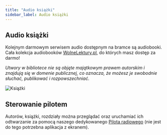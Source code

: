 ```yaml
---
title: "Audio książki"
sidebar_label: Audio książki
---
```


## Audio książki

Kolejnym darmowym serwisem audio dostępnym na bramce są audiobooki. Cała kolekcja audiobooków <a href="https://wolnelektury.pl/" target="_blank">WolneLektury.pl</a>,  do których masz dostęp za darmo!

*Utwory w bibliotece nie są objęte majątkowym prawem autorskim i znajdują się w domenie publicznej, co oznacza, że możesz je swobodnie słuchać, publikować i rozpowszechniać.*

![Książki](/img/en/frontend/ais_integration_books.png)


## Sterowanie pilotem

Autorów, książki, rozdziały można przeglądać oraz uruchamiać ich odtwarzanie za pomocą naszego dedykowanego [Pilota radiowego](/docs/en/next/ais_remote_index.html) (nie jest do tego potrzebna aplikacja z ekranem).
